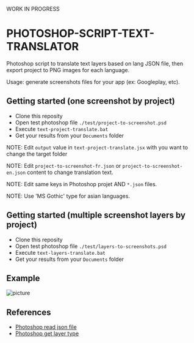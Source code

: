 WORK IN PROGRESS

PHOTOSHOP-SCRIPT-TEXT-TRANSLATOR
================================


Photoshop script to translate text layers based on lang JSON file, then export project to PNG images for each language.

Usage: generate screenshots files for your app (ex: Googleplay, etc).

## Getting started (one screenshot by project)

* Clone this reposity
* Open test photoshop file `./test/project-to-screenshot.psd`
* Execute `text-project-translate.bat`
* Get your results from your `Documents` folder

NOTE: Edit `output` value in `text-project-translate.jsx` with you want to change the target folder

NOTE: Edit `project-to-screenshot-fr.json` or `project-to-screenshot-en.json` content to change translation text.

NOTE: Edit same keys in Photoshop projet AND `*.json` files.

NOTE: Use 'MS Gothic' type for asian languages. 

## Getting started (multiple screenshot layers by project)

* Clone this reposity
* Open test photoshop file `./test/layers-to-screenshots.psd`
* Execute `text-layers-translate.bat`
* Get your results from your `Documents` folder

## Example

![picture](docs/ScreenShot000.png)

## References

- [Photoshop read json file](https://github.com/fabianmoronzirfas/extendscript/wiki/Read-In-JSON-From-File-And-DONT-Eval)
- [Photoshop get layer type](http://creativetuts.com/photoshop-script-determine-layer-kind/)